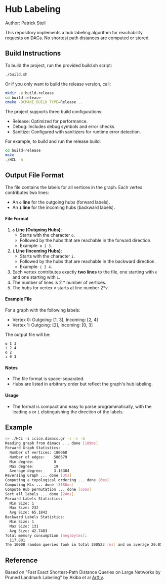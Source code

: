 # Hub Labeling
Author: Patrick Steil

This repository implements a hub labeling algorithm for reachability requests on DAGs. No shortest path distances are computed or stored.

## Build Instructions
To build the project, run the provided build.sh script:

```bash
./build.sh
```

Or if you only want to build the release version, call:

```bash
mkdir -p build-release 
cd build-release
cmake -DCMAKE_BUILD_TYPE=Release ..
```

The project supports three build configurations:

- Release: Optimized for performance.
- Debug: Includes debug symbols and error checks.
- Sanitize: Configured with sanitizers for runtime error detection.

For example, to build and run the release build:
```bash
cd build-release
make
./HCL -h
```

## Output File Format
The file contains the labels for all vertices in the graph. Each vertex contributes two lines:
-   An **`o` line** for the outgoing hubs (forward labels).
-   An **`i` line** for the incoming hubs (backward labels).

#### File Format
1.  **`o` Line (Outgoing Hubs)**:
    -   Starts with the character `o`.
    -   Followed by the hubs that are reachable in the forward direction.
    -   Example: `o 1 3`.
2.  **`i` Line (Incoming Hubs)**:
    -   Starts with the character `i`.
    -   Followed by the hubs that are reachable in the backward direction.
    -   Example: `i 2 4`.
3.  Each vertex contributes exactly **two lines** to the file, one starting with `o` and one starting with `i`.
4. The number of lines is 2 * number of vertices.
5. The hubs for vertex v starts at line number 2*v. 

#### Example File
For a graph with the following labels:
-   Vertex 0: Outgoing: [1, 3], Incoming: [2, 4]
-   Vertex 1: Outgoing: [2], Incoming: [0, 3]

The output file will be:
```
o 1 3
i 2 4
o 2
i 0 3
```

#### **Notes**
-   The file format is space-separated.
-   Hubs are listed in arbitrary order but reflect the graph's hub labeling.

#### **Usage**
-   The format is compact and easy to parse programmatically, with the leading `o` or `i` distinguishing the direction of the labels.

## Example

```bash
>> ./HCL -i icice.dimacs.gr -s -c -b
Reading graph from dimacs ... done [189ms]
Forward Graph Statistics:
  Number of vertices: 186068
  Number of edges:    586679
  Min degree:         0
  Max degree:         19
  Average degree:     3.15304
Reversing Graph ... done [3ms]
Computing a topological ordering ... done [6ms]
Computing HLs ... done [3180ms]
Compute Hub permutation ... done [56ms]
Sort all labels ... done [24ms]
Forward Labels Statistics:
  Min Size: 1
  Max Size: 232
  Avg Size: 65.1842
Backward Labels Statistics:
  Min Size: 1
  Max Size: 131
  Avg Size: 42.7483
Total memory consumption [megabytes]:
  117.881
The 10000 random queries took in total 200523 [ms] and on average 20.0523 [ns]!
```

## Reference

Based on "Fast Exact Shortest-Path Distance Queries on Large Networks by Pruned Landmark Labeling" by Akiba et al [ArXiv](https://arxiv.org/pdf/1304.4661).
